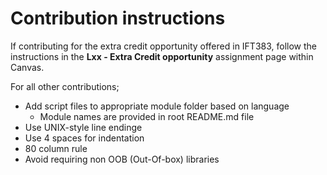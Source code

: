 # Contribution instructions
If contributing for the extra credit opportunity offered in IFT383, follow
the instructions in the __Lxx - Extra Credit opportunity__ assignment page
within Canvas.

For all other contributions;
* Add script files to appropriate module folder based on language
    * Module names are provided in root README.md file
* Use UNIX-style line endinge
* Use 4 spaces for indentation
* 80 column rule
* Avoid requiring non OOB (Out-Of-box) libraries
